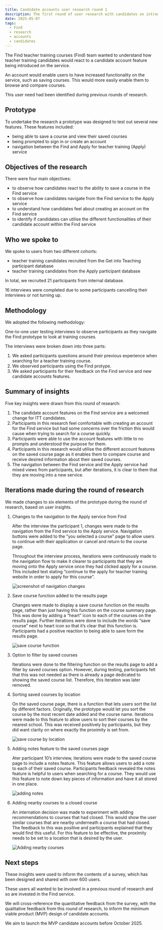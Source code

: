 ```yaml
---
title: Candidate accounts user research round 1
description: The first round of user research with candidates on introducing accounts onto Find
date: 2025-05-07
tags:
  - Find
  - research
  - accounts
  - candidates
---
```


The Find teacher training courses (Find) team wanted to understand how teacher training candidates would react to a candidate account feature being introduced on the service.

An account would enable users to have increased functionality on the service, such as saving courses. This would more easily enable them to browse and compare courses.

This user need had been identified during previous rounds of research.

## Prototype

To undertake the research a prototype was designed to test out several new features. These features included:

- being able to save a course and view their saved courses
- being prompted to sign in or create an account
- navigation between the Find and Apply for teacher training (Apply) service

## Objectives of the research

There were four main objectives:

- to observe how candidates react to the ability to save a course in the Find service
- to observe how candidates navigate from the Find service to the Apply service
- to understand how candidates feel about creating an account on the Find service
- to identify if candidates can utilise the different functionalities of their candidate account within the Find service

## Who we spoke to

We spoke to users from two different cohorts:

- teacher training candidates recruited from the Get into Teaching participant database
- teacher training candidates from the Apply participant database

In total, we recruited 21 participants from internal database.

16 interviews were completed due to some participants cancelling their interviews or not turning up.

## Methodology

We adopted the following methodology:

One-to-one user testing interviews to observe participants as they navigate the Find prototype to look at training courses.

The interviews were broken down into three parts:

1. We asked participants questions around their previous experience when searching for a teacher training course.
2. We observed participants using the Find protype.
3. We asked participants for their feedback on the Find service and new candidate accounts features.

## Summary of insights

Five key insights were drawn from this round of research:

1. The candidate account features on the Find service are a welcomed change for ITT candidates.
2. Participants in this research feel comfortable with creating an account for the Find service but had some concerns over the friction this would cause when trying to search for a course quickly.
3. Participants were able to use the account features with little to no prompts and understood the purpose for them.
4. Participants in this research would utilise the different account features on the saved course page as it enables them to compare course and receive desired information about their saved courses.
5. The navigation between the Find service and the Apply service had mixed views from participants, but after iterations, it is clear to them that they are moving into a new service.

## Iterations made during the round of research

We made changes to six elements of the prototype during the round of research, based on user insights.

1. Changes to the navigation to the Apply service from Find

    After the interview the participant 1, changes were made to the navigation from the Find service to the Apply service. Navigation buttons were added to the “you selected a course” page to allow users to continue with their application or cancel and return to the course page.

    Throughout the interview process, iterations were continuously made to the navigation flow to make it clearer to participants that they are moving onto the Apply service once they had clicked apply for a course. This included text stating “continue to the apply for teacher training website in order to apply for this course”.

    ![screenshot of navigation changes](navigation_change.png)

2. Save course function added to the results page

    Changes were made to display a save course function on the results page, rather than just having this function on the course summary page. This was done by adding a “heart” icon to each of the courses on the results page. Further iterations were done to include the words “save course” next to heart icon so that it’s clear that this function is. Participants had a positive reaction to being able to save form the results page.

    ![save course function](save_course_function.png)

3. Option to filter by saved courses

    Iterations were done to the filtering function on the results page to add a filter by saved courses option. However, during testing, participants felt that this was not needed as there is already a page dedicated to showing the saved course list. Therefore, this iteration was later removed.

4. Sorting saved courses by location

    On the saved course page, there is a function that lets users sort the list by different factors. Originally, the prototype would let you sort the course by the most recent date added and the course name. Iterations were made to this feature to allow users to sort their courses by the nearest school. This was received positively by participants, but they did want clarity on where exactly the proximity is set from.

    ![save course by location](save_course_by_location.png)

5. Adding notes feature to the saved courses page

    Ater participant 10’s interview, iterations were made to the saved course page to include a notes feature. This feature allows users to add a note to each of their saved course. Participants feedback revealed the notes feature is helpful to users when searching for a course. They would use this feature to note down key pieces of information and have it all stored in one place.

    ![adding notes](adding_notes.png)

6. Adding nearby courses to a closed course

    An internation decision was made to experiment with adding recommendations to courses that had closed. This would show the user similar courses that are nearby underneath a course that had closed. The feedback to this was positive and participants explained that they would find this useful. For this feature to be effective, the proximity needs to be set to a location that is desired by the user.

    ![Adding nearby courses](adding_nearby_courses.png)

## Next steps

These insights were used to inform the contents of a survey, which has been designed and shared with over 600 users.

These users all wanted to be involved in a previous round of research and so are invested in the Find service.

We will cross-reference the quantitative feedback from the survey, with the qualitative feedback from this round of research, to inform the minimum viable product (MVP) design of candidate accounts.

We aim to launch the MVP candidate accounts before October 2025.
